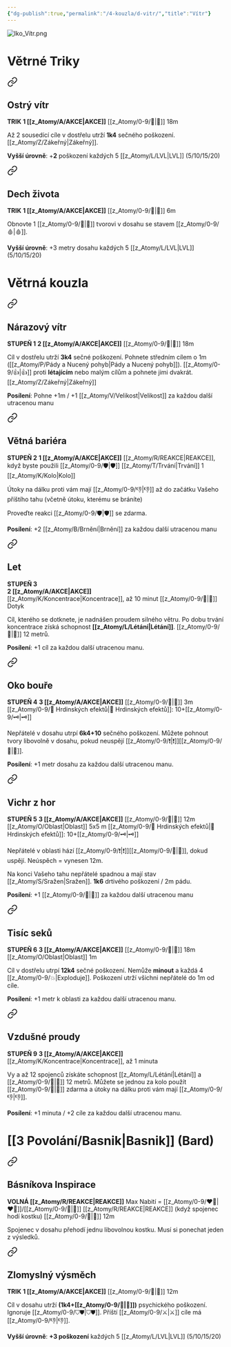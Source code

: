 ```yaml
---
{"dg-publish":true,"permalink":"/4-kouzla/d-vitr/","title":"Vítr"}
---
```


![Iko_Vítr.png](/img/user/z_img/Iko_V%C3%ADtr.png)
# Větrné Triky

<div class="transclusion internal-embed is-loaded"><a class="markdown-embed-link" href="/z-atomy/o/ostry-vitr/" aria-label="Open link"><svg xmlns="http://www.w3.org/2000/svg" width="24" height="24" viewBox="0 0 24 24" fill="none" stroke="currentColor" stroke-width="2" stroke-linecap="round" stroke-linejoin="round" class="svg-icon lucide-link"><path d="M10 13a5 5 0 0 0 7.54.54l3-3a5 5 0 0 0-7.07-7.07l-1.72 1.71"></path><path d="M14 11a5 5 0 0 0-7.54-.54l-3 3a5 5 0 0 0 7.07 7.07l1.71-1.71"></path></svg></a><div class="markdown-embed">




## Ostrý vítr  
**TRIK**
**1 [[z_Atomy/A/AKCE\|AKCE]]**
[[z_Atomy/0-9/🏹\|🏹]] 18m

Až 2 sousedící cíle v dostřelu utrží **1k4** sečného poškození. [[z_Atomy/Z/Zákeřný\|Zákeřný]].

**Vyšší úrovně**: +**2** poškození každých 5 [[z_Atomy/L/LVL\|LVL]] (5/10/15/20)

</div></div>


<div class="transclusion internal-embed is-loaded"><a class="markdown-embed-link" href="/z-atomy/d/dech-zivota/" aria-label="Open link"><svg xmlns="http://www.w3.org/2000/svg" width="24" height="24" viewBox="0 0 24 24" fill="none" stroke="currentColor" stroke-width="2" stroke-linecap="round" stroke-linejoin="round" class="svg-icon lucide-link"><path d="M10 13a5 5 0 0 0 7.54.54l3-3a5 5 0 0 0-7.07-7.07l-1.72 1.71"></path><path d="M14 11a5 5 0 0 0-7.54-.54l-3 3a5 5 0 0 0 7.07 7.07l1.71-1.71"></path></svg></a><div class="markdown-embed">




## Dech života  
**TRIK**
**1 [[z_Atomy/A/AKCE\|AKCE]]**
[[z_Atomy/0-9/🫱\|🫱]] 6m

Obnovte 1 [[z_Atomy/0-9/💖\|💖]] tvorovi v dosahu se stavem [[z_Atomy/0-9/🩸\|🩸]].

**Vyšší úrovně**: +3 metry dosahu každých 5 [[z_Atomy/L/LVL\|LVL]] (5/10/15/20)

</div></div>

# Větrná kouzla

<div class="transclusion internal-embed is-loaded"><a class="markdown-embed-link" href="/z-atomy/n/narazovy-vitr/" aria-label="Open link"><svg xmlns="http://www.w3.org/2000/svg" width="24" height="24" viewBox="0 0 24 24" fill="none" stroke="currentColor" stroke-width="2" stroke-linecap="round" stroke-linejoin="round" class="svg-icon lucide-link"><path d="M10 13a5 5 0 0 0 7.54.54l3-3a5 5 0 0 0-7.07-7.07l-1.72 1.71"></path><path d="M14 11a5 5 0 0 0-7.54-.54l-3 3a5 5 0 0 0 7.07 7.07l1.71-1.71"></path></svg></a><div class="markdown-embed">




## Nárazový vítr  
**STUPEŇ 1**
**2 [[z_Atomy/A/AKCE\|AKCE]]**
[[z_Atomy/0-9/🏹\|🏹]] 18m

Cíl v dostřelu utrží **3k4** sečné poškození. 
Pohnete středním cílem o 1m ([[z_Atomy/P/Pády a Nucený pohyb\|Pády a Nucený pohyb]]). [[z_Atomy/0-9/👍\|👍]] proti **létajícím** nebo malým cílům a pohnete jimi dvakrát. [[z_Atomy/Z/Zákeřný\|Zákeřný]] 

**Posílení**: Pohne +1m / +1 [[z_Atomy/V/Velikost\|Velikost]] za každou další utracenou manu

</div></div>


<div class="transclusion internal-embed is-loaded"><a class="markdown-embed-link" href="/z-atomy/v/vetna-bariera/" aria-label="Open link"><svg xmlns="http://www.w3.org/2000/svg" width="24" height="24" viewBox="0 0 24 24" fill="none" stroke="currentColor" stroke-width="2" stroke-linecap="round" stroke-linejoin="round" class="svg-icon lucide-link"><path d="M10 13a5 5 0 0 0 7.54.54l3-3a5 5 0 0 0-7.07-7.07l-1.72 1.71"></path><path d="M14 11a5 5 0 0 0-7.54-.54l-3 3a5 5 0 0 0 7.07 7.07l1.71-1.71"></path></svg></a><div class="markdown-embed">




## Větná bariéra
**STUPEŇ 2**
**1 [[z_Atomy/A/AKCE\|AKCE]]**
[[z_Atomy/R/REAKCE\|REAKCE]], když byste použili [[z_Atomy/0-9/🛡️\|🛡️]]
[[z_Atomy/T/Trvání\|Trvání]] 1 [[z_Atomy/K/Kolo\|Kolo]]

Útoky na dálku proti vám mají [[z_Atomy/0-9/👎\|👎]] až do začátku Vašeho příštího tahu (včetně útoku, kterému se bráníte)

Proveďte reakci [[z_Atomy/0-9/🛡️\|🛡️]] se zdarma.

**Posílení**: +2 [[z_Atomy/B/Brnění\|Brnění]] za každou další utracenou manu

</div></div>


<div class="transclusion internal-embed is-loaded"><a class="markdown-embed-link" href="/z-atomy/l/let/" aria-label="Open link"><svg xmlns="http://www.w3.org/2000/svg" width="24" height="24" viewBox="0 0 24 24" fill="none" stroke="currentColor" stroke-width="2" stroke-linecap="round" stroke-linejoin="round" class="svg-icon lucide-link"><path d="M10 13a5 5 0 0 0 7.54.54l3-3a5 5 0 0 0-7.07-7.07l-1.72 1.71"></path><path d="M14 11a5 5 0 0 0-7.54-.54l-3 3a5 5 0 0 0 7.07 7.07l1.71-1.71"></path></svg></a><div class="markdown-embed">




## Let  
**STUPEŇ 3**  
**2 [[z_Atomy/A/AKCE\|AKCE]]**  
[[z_Atomy/K/Koncentrace\|Koncentrace]], až 10 minut
[[z_Atomy/0-9/🫱\|🫱]] Dotyk

Cíl, kterého se dotknete, je nadnášen proudem silného větru. Po dobu trvání koncentrace získá schopnost **[[z_Atomy/L/Létání\|Létání]]**. 
[[z_Atomy/0-9/🏃\|🏃]] 12 metrů.

**Posílení**: +1 cíl za každou další utracenou manu.

</div></div>


<div class="transclusion internal-embed is-loaded"><a class="markdown-embed-link" href="/z-atomy/o/oko-boure/" aria-label="Open link"><svg xmlns="http://www.w3.org/2000/svg" width="24" height="24" viewBox="0 0 24 24" fill="none" stroke="currentColor" stroke-width="2" stroke-linecap="round" stroke-linejoin="round" class="svg-icon lucide-link"><path d="M10 13a5 5 0 0 0 7.54.54l3-3a5 5 0 0 0-7.07-7.07l-1.72 1.71"></path><path d="M14 11a5 5 0 0 0-7.54-.54l-3 3a5 5 0 0 0 7.07 7.07l1.71-1.71"></path></svg></a><div class="markdown-embed">




## Oko bouře  
**STUPEŇ 4**
**3 [[z_Atomy/A/AKCE\|AKCE]]**
[[z_Atomy/0-9/🫱\|🫱]] 3m
[[z_Atomy/0-9/📶 Hrdinských efektů\|📶 Hrdinských efektů]]: 10+[[z_Atomy/0-9/🗝\|🗝]]

Nepřátelé v dosahu utrpí **6k4+10** sečného poškození. 
Můžete pohnout tvory libovolně v dosahu, pokud neuspějí [[z_Atomy/0-9/❗\|❗]][[z_Atomy/0-9/💪\|💪]].

**Posílení**: +1 metr dosahu za každou další utracenou manu.

</div></div>


<div class="transclusion internal-embed is-loaded"><a class="markdown-embed-link" href="/z-atomy/v/vichr-z-hor/" aria-label="Open link"><svg xmlns="http://www.w3.org/2000/svg" width="24" height="24" viewBox="0 0 24 24" fill="none" stroke="currentColor" stroke-width="2" stroke-linecap="round" stroke-linejoin="round" class="svg-icon lucide-link"><path d="M10 13a5 5 0 0 0 7.54.54l3-3a5 5 0 0 0-7.07-7.07l-1.72 1.71"></path><path d="M14 11a5 5 0 0 0-7.54-.54l-3 3a5 5 0 0 0 7.07 7.07l1.71-1.71"></path></svg></a><div class="markdown-embed">




## Vichr z hor
**STUPEŇ 5**
**3 [[z_Atomy/A/AKCE\|AKCE]]**
[[z_Atomy/0-9/🫱\|🫱]] 12m
[[z_Atomy/O/Oblast\|Oblast]] 5x5 m
[[z_Atomy/0-9/📶 Hrdinských efektů\|📶 Hrdinských efektů]]: 10+[[z_Atomy/0-9/🗝\|🗝]]

Nepřátelé v oblasti hází [[z_Atomy/0-9/❗\|❗]][[z_Atomy/0-9/🎯\|🎯]], dokud uspějí. Neúspěch = vynesen 12m.

Na konci Vašeho tahu nepřátelé spadnou a mají stav [[z_Atomy/S/Sražen\|Sražen]]. 
**1k6** drtivého poškození / 2m pádu.

**Posílení**: +1 [[z_Atomy/0-9/📶\|📶]] za každou další utracenou manu

</div></div>


<div class="transclusion internal-embed is-loaded"><a class="markdown-embed-link" href="/z-atomy/t/tisic-seku/" aria-label="Open link"><svg xmlns="http://www.w3.org/2000/svg" width="24" height="24" viewBox="0 0 24 24" fill="none" stroke="currentColor" stroke-width="2" stroke-linecap="round" stroke-linejoin="round" class="svg-icon lucide-link"><path d="M10 13a5 5 0 0 0 7.54.54l3-3a5 5 0 0 0-7.07-7.07l-1.72 1.71"></path><path d="M14 11a5 5 0 0 0-7.54-.54l-3 3a5 5 0 0 0 7.07 7.07l1.71-1.71"></path></svg></a><div class="markdown-embed">




## Tisíc seků  
**STUPEŇ 6**
**3 [[z_Atomy/A/AKCE\|AKCE]]**
[[z_Atomy/0-9/🏹\|🏹]] 18m
[[z_Atomy/O/Oblast\|Oblast]] 1m

Cíl v dostřelu utrpí **12k4** sečné poškození. Nemůže **minout** a každá 4 [[z_Atomy/0-9/💥\|Exploduje]].
Poškození utrží všichni nepřátelé do 1m od cíle.

**Posílení**: +1 metr k oblasti za každou další utracenou manu.

</div></div>


<div class="transclusion internal-embed is-loaded"><a class="markdown-embed-link" href="/z-atomy/v/vzdusne-proudy/" aria-label="Open link"><svg xmlns="http://www.w3.org/2000/svg" width="24" height="24" viewBox="0 0 24 24" fill="none" stroke="currentColor" stroke-width="2" stroke-linecap="round" stroke-linejoin="round" class="svg-icon lucide-link"><path d="M10 13a5 5 0 0 0 7.54.54l3-3a5 5 0 0 0-7.07-7.07l-1.72 1.71"></path><path d="M14 11a5 5 0 0 0-7.54-.54l-3 3a5 5 0 0 0 7.07 7.07l1.71-1.71"></path></svg></a><div class="markdown-embed">




## Vzdušné proudy
**STUPEŇ 9**
**3 [[z_Atomy/A/AKCE\|AKCE]]**
[[z_Atomy/K/Koncentrace\|Koncentrace]], až 1 minuta

Vy a až 12 spojenců získáte schopnost [[z_Atomy/L/Létání\|Létání]] a [[z_Atomy/0-9/🏃\|🏃]] 12 metrů. Můžete se jednou za kolo použít [[z_Atomy/0-9/🥾\|🥾]] zdarma a útoky na dálku proti vám mají [[z_Atomy/0-9/👎\|👎]].

**Posílení**: +1 minuta / +2 cíle za každou další utracenou manu.

</div></div>


# [[3 Povolání/Basnik\|Basnik]] (Bard)

<div class="transclusion internal-embed is-loaded"><a class="markdown-embed-link" href="/z-atomy/b/basnikova-inspirace/" aria-label="Open link"><svg xmlns="http://www.w3.org/2000/svg" width="24" height="24" viewBox="0 0 24 24" fill="none" stroke="currentColor" stroke-width="2" stroke-linecap="round" stroke-linejoin="round" class="svg-icon lucide-link"><path d="M10 13a5 5 0 0 0 7.54.54l3-3a5 5 0 0 0-7.07-7.07l-1.72 1.71"></path><path d="M14 11a5 5 0 0 0-7.54-.54l-3 3a5 5 0 0 0 7.07 7.07l1.71-1.71"></path></svg></a><div class="markdown-embed">




## Básníkova Inspirace  
**VOLNÁ [[z_Atomy/R/REAKCE\|REAKCE]]**
Max Nabití = [[z_Atomy/0-9/❤️‍🔥\|❤️‍🔥]]/[[z_Atomy/0-9/🔋\|🔋]]
[[z_Atomy/R/REAKCE\|REAKCE]] (když spojenec hodí kostku)
[[z_Atomy/0-9/🫱\|🫱]] 12m

Spojenec v dosahu přehodí jednu libovolnou kostku. Musí si ponechat jeden z výsledků.

</div></div>


<div class="transclusion internal-embed is-loaded"><a class="markdown-embed-link" href="/z-atomy/z/zlomyslny-vysmech/" aria-label="Open link"><svg xmlns="http://www.w3.org/2000/svg" width="24" height="24" viewBox="0 0 24 24" fill="none" stroke="currentColor" stroke-width="2" stroke-linecap="round" stroke-linejoin="round" class="svg-icon lucide-link"><path d="M10 13a5 5 0 0 0 7.54.54l3-3a5 5 0 0 0-7.07-7.07l-1.72 1.71"></path><path d="M14 11a5 5 0 0 0-7.54-.54l-3 3a5 5 0 0 0 7.07 7.07l1.71-1.71"></path></svg></a><div class="markdown-embed">




## Zlomyslný výsměch
**TRIK**
**1 [[z_Atomy/A/AKCE\|AKCE]]**
[[z_Atomy/0-9/🫱\|🫱]] 12m

Cíl v dosahu utrží **(1k4+[[z_Atomy/0-9/📖\|📖]])** psychického poškození. Ignoruje [[z_Atomy/0-9/⛉⛊\|⛉⛊]].
Příští [[z_Atomy/0-9/⚔️\|⚔️]] cíle má [[z_Atomy/0-9/👎\|👎]].

**Vyšší úrovně**: **+3 poškození** každých 5 [[z_Atomy/L/LVL\|LVL]] (5/10/15/20)

</div></div>

